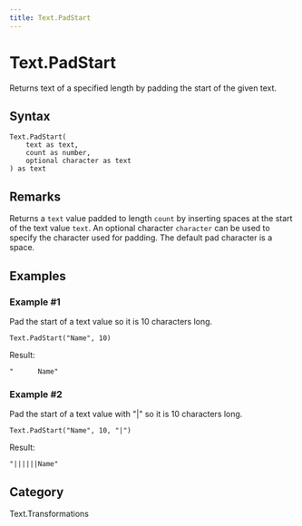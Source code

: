```yaml
---
title: Text.PadStart
---
```


# Text.PadStart


Returns text of a specified length by padding the start of the given text.


## Syntax

```powerquery
Text.PadStart(
    text as text,
    count as number,
    optional character as text
) as text
```


## Remarks

Returns a <code>text</code> value padded to length <code>count</code> by inserting spaces at the start of the text value <code>text</code>.    An optional character <code>character</code> can be used to specify the character used for padding. The default pad character is a space.


## Examples

### Example #1 
Pad the start of a text value so it is 10 characters long.
```powerquery
Text.PadStart("Name", 10)
```

Result: 
```powerquery
"      Name"
```


### Example #2 
Pad the start of a text value with &#34;|&#34; so it is 10 characters long.
```powerquery
Text.PadStart("Name", 10, "|")
```

Result: 
```powerquery
"||||||Name"
```




## Category
Text.Transformations
